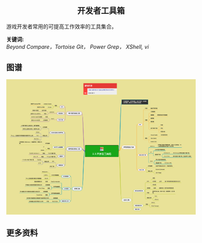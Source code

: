 <h2 align="center">开发者工具箱</h2>
<p>
游戏开发者常用的可提高工作效率的工具集合。
</p>

**关键词:**<br/>
*Beyond Compare，Tortoise Git， Power Grep， XShell, vi*

## 图谱
![图片加载中...](../exports/2.3.开发者工具箱.png?raw=true)

## 更多资料
